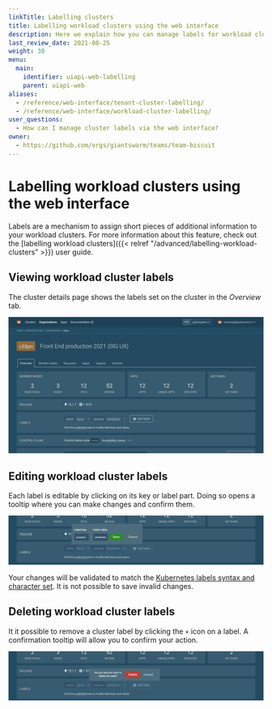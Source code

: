 ```yaml
---
linkTitle: Labelling clusters
title: Labelling workload clusters using the web interface
description: Here we explain how you can manage labels for workload cluster in our web user interface.
last_review_date: 2021-08-25
weight: 30
menu:
  main:
    identifier: uiapi-web-labelling
    parent: uiapi-web
aliases:
  - /reference/web-interface/tenant-cluster-labelling/
  - /reference/web-interface/workload-cluster-labelling/
user_questions:
  - How can I manage cluster labels via the web interface?
owner:
  - https://github.com/orgs/giantswarm/teams/team-biscuit
---
```


# Labelling workload clusters using the web interface

Labels are a mechanism to assign short pieces of additional information to your workload clusters.
For more information about this feature, check out the [labelling workload clusters]({{< relref "/advanced/labelling-workload-clusters" >}}) user guide.

## Viewing workload cluster labels

The cluster details page shows the labels set on the cluster in the _Overview_ tab.

![A screenshot of our web interface, showing cluster details with list of cluster labels](view-cluster-labels.png)

## Editing workload cluster labels

Each label is editable by clicking on its key or label part.
Doing so opens a tooltip where you can make changes and confirm them.

![A screenshot of our web interface, showing a cluster label edit tooltip](edit-cluster-labels.png)

Your changes will be validated to match the [Kubernetes labels syntax and character set](https://kubernetes.io/docs/concepts/overview/working-with-objects/labels/#syntax-and-character-set).
It is not possible to save invalid changes.

## Deleting workload cluster labels

It it possible to remove a cluster label by clicking the `×` icon on a label.
A confirmation tooltip will allow you to confirm your action.

![A screenshot of our web interface, showing a cluster label delete tooltip](delete-cluster-label.png)
